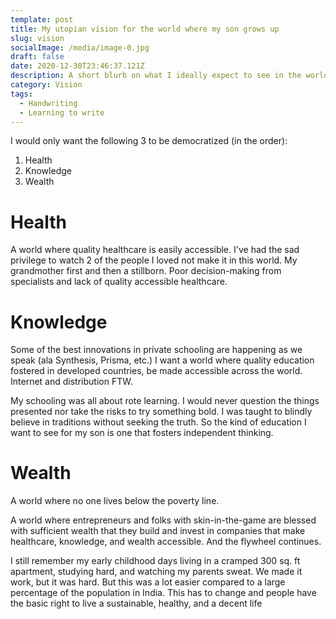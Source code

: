 ```yaml
---
template: post
title: My utopian vision for the world where my son grows up
slug: vision
socialImage: /media/image-0.jpg
draft: false
date: 2020-12-30T23:46:37.121Z
description: A short blurb on what I ideally expect to see in the world for my son
category: Vision
tags:
  - Handwriting
  - Learning to write
---
```

I would only want the following 3 to be democratized (in the order):

1. Health
2. Knowledge
3. Wealth

# Health

A world where quality healthcare is easily accessible. I've had the sad privilege to watch 2 of the people I loved not make it in this world. My grandmother first and then a stillborn. Poor decision-making from specialists and lack of quality accessible healthcare. 

# Knowledge

Some of the best innovations in private schooling are happening as we speak (ala Synthesis, Prisma, etc.) I want a world where quality education fostered in developed countries, be made accessible across the world. Internet and distribution FTW.

My schooling was all about rote learning. I would never question the things presented nor take the risks to try something bold. I was taught to blindly believe in traditions without seeking the truth. So the kind of education I want to see for my son is one that fosters independent thinking.

# Wealth

A world where no one lives below the poverty line. 

A world where entrepreneurs and folks with skin-in-the-game are blessed with sufficient wealth that they build and invest in companies that make healthcare, knowledge, and wealth accessible. And the flywheel continues.

I still remember my early childhood days living in a cramped 300 sq. ft apartment, studying hard, and watching my parents sweat. We made it work, but it was hard. But this was a lot easier compared to a large percentage of the population in India. This has to change and people have the basic right to live a sustainable, healthy, and a decent life